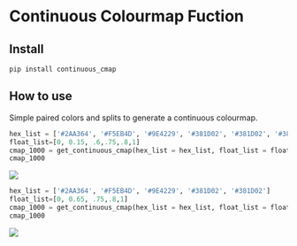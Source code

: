 Continuous Colourmap Fuction
================

<!-- WARNING: THIS FILE WAS AUTOGENERATED! DO NOT EDIT! -->

## Install

`pip install continuous_cmap`

## How to use

Simple paired colors and splits to generate a continuous colourmap.

``` python
hex_list = ['#2AA364', '#F5EB4D', '#9E4229', '#381D02', '#381D02', '#381D02']
float_list=[0, 0.15, .6,.75,.8,1]
cmap_1000 = get_continuous_cmap(hex_list = hex_list, float_list = float_list)
cmap_1000
```

![](index_files/figure-gfm/cell-2-output-1.png)

``` python
hex_list = ['#2AA364', '#F5EB4D', '#9E4229', '#381D02', '#381D02']
float_list=[0, 0.65, .75,.8,1]
cmap_1000 = get_continuous_cmap(hex_list = hex_list, float_list = float_list)
cmap_1000
```

![](index_files/figure-gfm/cell-3-output-1.png)
